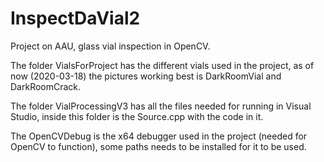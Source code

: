 # InspectDaVial2
Project on AAU, glass vial inspection in OpenCV.

The folder VialsForProject has the different vials used in the project, as of now (2020-03-18) the pictures working best is DarkRoomVial and DarkRoomCrack. 

The folder VialProcessingV3 has all the files needed for running in Visual Studio, inside this folder is the Source.cpp with the code in it.

The OpenCVDebug is the x64 debugger used in the project (needed for OpenCV to function), some paths needs to be installed for it to be used.
